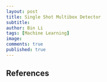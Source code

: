 ```yaml
---
layout: post
title: Single Shot Multibox Detector
subtitle:
author: Bin Li
tags: [Machine Learning]
image: 
comments: true
published: true
---
```



## References